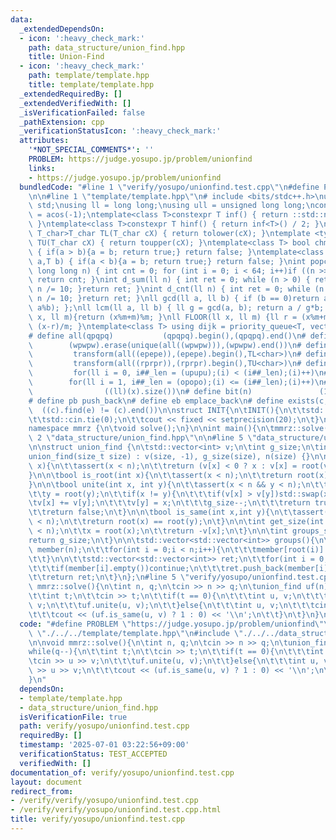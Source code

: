 ```yaml
---
data:
  _extendedDependsOn:
  - icon: ':heavy_check_mark:'
    path: data_structure/union_find.hpp
    title: Union-Find
  - icon: ':heavy_check_mark:'
    path: template/template.hpp
    title: template/template.hpp
  _extendedRequiredBy: []
  _extendedVerifiedWith: []
  _isVerificationFailed: false
  _pathExtension: cpp
  _verificationStatusIcon: ':heavy_check_mark:'
  attributes:
    '*NOT_SPECIAL_COMMENTS*': ''
    PROBLEM: https://judge.yosupo.jp/problem/unionfind
    links:
    - https://judge.yosupo.jp/problem/unionfind
  bundledCode: "#line 1 \"verify/yosupo/unionfind.test.cpp\"\n#define PROBLEM \"https://judge.yosupo.jp/problem/unionfind\"\
    \n\n#line 1 \"template/template.hpp\"\n# include <bits/stdc++.h>\nusing namespace\
    \ std;\nusing ll = long long;\nusing ull = unsigned long long;\nconst double pi\
    \ = acos(-1);\ntemplate<class T>constexpr T inf() { return ::std::numeric_limits<T>::max();\
    \ }\ntemplate<class T>constexpr T hinf() { return inf<T>() / 2; }\ntemplate <typename\
    \ T_char>T_char TL(T_char cX) { return tolower(cX); }\ntemplate <typename T_char>T_char\
    \ TU(T_char cX) { return toupper(cX); }\ntemplate<class T> bool chmin(T& a,T b)\
    \ { if(a > b){a = b; return true;} return false; }\ntemplate<class T> bool chmax(T&\
    \ a,T b) { if(a < b){a = b; return true;} return false; }\nint popcnt(unsigned\
    \ long long n) { int cnt = 0; for (int i = 0; i < 64; i++)if ((n >> i) & 1)cnt++;\
    \ return cnt; }\nint d_sum(ll n) { int ret = 0; while (n > 0) { ret += n % 10;\
    \ n /= 10; }return ret; }\nint d_cnt(ll n) { int ret = 0; while (n > 0) { ret++;\
    \ n /= 10; }return ret; }\nll gcd(ll a, ll b) { if (b == 0)return a; return gcd(b,\
    \ a%b); };\nll lcm(ll a, ll b) { ll g = gcd(a, b); return a / g*b; };\nll MOD(ll\
    \ x, ll m){return (x%m+m)%m; }\nll FLOOR(ll x, ll m) {ll r = (x%m+m)%m; return\
    \ (x-r)/m; }\ntemplate<class T> using dijk = priority_queue<T, vector<T>, greater<T>>;\n\
    # define all(qpqpq)           (qpqpq).begin(),(qpqpq).end()\n# define UNIQUE(wpwpw)\
    \        (wpwpw).erase(unique(all((wpwpw))),(wpwpw).end())\n# define LOWER(epepe)\
    \         transform(all((epepe)),(epepe).begin(),TL<char>)\n# define UPPER(rprpr)\
    \         transform(all((rprpr)),(rprpr).begin(),TU<char>)\n# define rep(i,upupu)\
    \         for(ll i = 0, i##_len = (upupu);(i) < (i##_len);(i)++)\n# define reps(i,opopo)\
    \        for(ll i = 1, i##_len = (opopo);(i) <= (i##_len);(i)++)\n# define len(x)\
    \                ((ll)(x).size())\n# define bit(n)               (1LL << (n))\n\
    # define pb push_back\n# define eb emplace_back\n# define exists(c, e)       \
    \  ((c).find(e) != (c).end())\n\nstruct INIT{\n\tINIT(){\n\t\tstd::ios::sync_with_stdio(false);\n\
    \t\tstd::cin.tie(0);\n\t\tcout << fixed << setprecision(20);\n\t}\n}INIT;\n\n\
    namespace mmrz {\n\tvoid solve();\n}\n\nint main(){\n\tmmrz::solve();\n}\n#line\
    \ 2 \"data_structure/union_find.hpp\"\n\n#line 5 \"data_structure/union_find.hpp\"\
    \n\nstruct union_find {\n\tstd::vector<int> v;\n\tint g_size;\n\tint n;\n\n\t\
    union_find(size_t size) : v(size, -1), g_size(size), n(size) {}\n\n\tint root(int\
    \ x){\n\t\tassert(x < n);\n\t\treturn (v[x] < 0 ? x : v[x] = root(v[x]));\n\t\
    }\n\n\tbool is_root(int x){\n\t\tassert(x < n);\n\t\treturn root(x) == x;\n\t\
    }\n\n\tbool unite(int x, int y){\n\t\tassert(x < n && y < n);\n\t\tx = root(x);\n\
    \t\ty = root(y);\n\t\tif(x != y){\n\t\t\tif(v[x] > v[y])std::swap(x, y);\n\t\t\
    \tv[x] += v[y];\n\t\t\tv[y] = x;\n\t\t\tg_size--;\n\t\t\treturn true;\n\t\t}\n\
    \t\treturn false;\n\t}\n\n\tbool is_same(int x,int y){\n\t\tassert(x < n && y\
    \ < n);\n\t\treturn root(x) == root(y);\n\t}\n\n\tint get_size(int x){\n\t\tassert(x\
    \ < n);\n\t\tx = root(x);\n\t\treturn -v[x];\n\t}\n\n\tint groups_size(){\n\t\t\
    return g_size;\n\t}\n\n\tstd::vector<std::vector<int>> groups(){\n\t\tstd::vector<std::vector<int>>\
    \ member(n);\n\t\tfor(int i = 0;i < n;i++){\n\t\t\tmember[root(i)].push_back(i);\n\
    \t\t}\n\n\t\tstd::vector<std::vector<int>> ret;\n\t\tfor(int i = 0;i < n;i++){\n\
    \t\t\tif(member[i].empty())continue;\n\t\t\tret.push_back(member[i]);\n\t\t}\n\
    \t\treturn ret;\n\t}\n};\n#line 5 \"verify/yosupo/unionfind.test.cpp\"\n\nvoid\
    \ mmrz::solve(){\n\tint n, q;\n\tcin >> n >> q;\n\tunion_find uf(n);\n\twhile(q--){\n\
    \t\tint t;\n\t\tcin >> t;\n\t\tif(t == 0){\n\t\t\tint u, v;\n\t\t\tcin >> u >>\
    \ v;\n\t\t\tuf.unite(u, v);\n\t\t}else{\n\t\t\tint u, v;\n\t\t\tcin >> u >> v;\n\
    \t\t\tcout << (uf.is_same(u, v) ? 1 : 0) << '\\n';\n\t\t}\n\t}\n}\n"
  code: "#define PROBLEM \"https://judge.yosupo.jp/problem/unionfind\"\n\n#include\
    \ \"./../../template/template.hpp\"\n#include \"./../../data_structure/union_find.hpp\"\
    \n\nvoid mmrz::solve(){\n\tint n, q;\n\tcin >> n >> q;\n\tunion_find uf(n);\n\t\
    while(q--){\n\t\tint t;\n\t\tcin >> t;\n\t\tif(t == 0){\n\t\t\tint u, v;\n\t\t\
    \tcin >> u >> v;\n\t\t\tuf.unite(u, v);\n\t\t}else{\n\t\t\tint u, v;\n\t\t\tcin\
    \ >> u >> v;\n\t\t\tcout << (uf.is_same(u, v) ? 1 : 0) << '\\n';\n\t\t}\n\t}\n\
    }\n"
  dependsOn:
  - template/template.hpp
  - data_structure/union_find.hpp
  isVerificationFile: true
  path: verify/yosupo/unionfind.test.cpp
  requiredBy: []
  timestamp: '2025-07-01 03:22:56+09:00'
  verificationStatus: TEST_ACCEPTED
  verifiedWith: []
documentation_of: verify/yosupo/unionfind.test.cpp
layout: document
redirect_from:
- /verify/verify/yosupo/unionfind.test.cpp
- /verify/verify/yosupo/unionfind.test.cpp.html
title: verify/yosupo/unionfind.test.cpp
---
```

